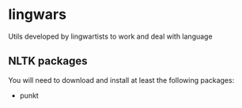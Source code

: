 # lingwars
Utils developed by lingwartists to work and deal with language


## NLTK packages
You will need to download and install at least the following packages:
 * punkt